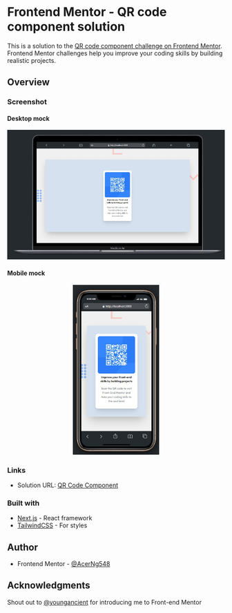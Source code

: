# Frontend Mentor - QR code component solution

This is a solution to the [QR code component challenge on Frontend Mentor](https://www.frontendmentor.io/challenges/qr-code-component-iux_sIO_H). Frontend Mentor challenges help you improve your coding skills by building realistic projects. 



## Overview

### Screenshot

#### Desktop mock
<div align="center">
  <img src="./desktop mock.png" width="504" height="300"/>
</div>

#### Mobile mock
<div align="center">
  <img src="./mobile mock.png" width="200" height="393"/>
</div>

### Links

- Solution URL: [QR Code Component](https://qr-code-component-99bl-agh2tljfq-acerng548.vercel.app)



### Built with


- [Next.js](https://nextjs.org/) - React framework
- [TailwindCSS](https://tailwindcss.com) - For styles



## Author

- Frontend Mentor - [@AcerNg548](https://www.frontendmentor.io/profile/AcerNg548)

## Acknowledgments

Shout out to [@youngancient](https://github.com/youngancient) for introducing me to Front-end Mentor